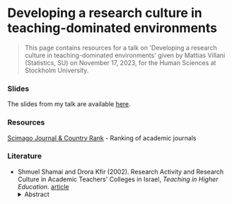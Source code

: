 # Developing a research culture in teaching-dominated environments

> This page contains resources for a talk on 'Developing a research culture in teaching-dominated environments' given by Mattias Villani (Statistics, SU) on November 17, 2023, for the Human Sciences at Stockholm University.

### Slides

The slides from my talk are available [here](/slides/researchculture_slides.qmd).
### Resources

[Scimago Journal & Country Rank](https://www.scimagojr.com/) - Ranking of academic journals

### Literature

- Shmuel Shamai and Drora Kfir (2002). Research Activity and Research Culture
in Academic Teachers' Colleges in Israel, *Teaching in Higher Education*. 
[article](https://doi.org/10.1080/135625102760553900)<details><summary>Abstract</summary>This paper discusses the importance of research activity in academic teachers’colleges in Israel and analyses how this activity is organised. It investigates the contribution of research to development of professional staff and the state of research activities at teacher training colleges. Major obstacles impeding research at the colleges are pointed out and conditions affecting research performance are indicated. The character of  the actual researchactivity is analysed and five different models are specified. The paper focuses on the research committees an d research units, which are the central organisational tools for research development, by analysing and describing the range of research culture in the colleges: from absent to optimal. The paper contributes a theoretical and an applied framework that may support thefurther development of research at the colleges
</details>
